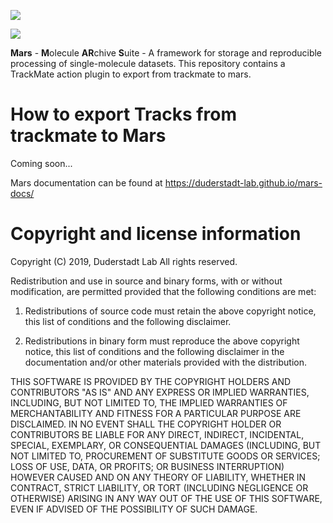 [![](https://travis-ci.com/duderstadt-lab/mars-trackmate.svg?branch=master)](https://travis-ci.com/duderstadt-lab/mars-trackmate)

<p><img src="https://raw.githubusercontent.com/duderstadt-lab/mars-docs/master/assets/MARS%20front%20page.png" width=“800"></p>

**Mars** - **M**olecule **AR**chive **S**uite - A framework for storage and reproducible processing of single-molecule datasets. This repository contains a TrackMate action plugin to export from trackmate to mars.

How to export Tracks from trackmate to Mars
===========================================
Coming soon...

Mars documentation can be found at https://duderstadt-lab.github.io/mars-docs/

Copyright and license information
===========================================
Copyright (C) 2019, Duderstadt Lab
All rights reserved.
 
Redistribution and use in source and binary forms, with or without
modification, are permitted provided that the following conditions are met:
 
1. Redistributions of source code must retain the above copyright notice,
   this list of conditions and the following disclaimer.
 
2. Redistributions in binary form must reproduce the above copyright notice,
   this list of conditions and the following disclaimer in the documentation
   and/or other materials provided with the distribution.
 
THIS SOFTWARE IS PROVIDED BY THE COPYRIGHT HOLDERS AND CONTRIBUTORS "AS IS"
AND ANY EXPRESS OR IMPLIED WARRANTIES, INCLUDING, BUT NOT LIMITED TO, THE
IMPLIED WARRANTIES OF MERCHANTABILITY AND FITNESS FOR A PARTICULAR PURPOSE
ARE DISCLAIMED. IN NO EVENT SHALL THE COPYRIGHT HOLDER OR CONTRIBUTORS BE
LIABLE FOR ANY DIRECT, INDIRECT, INCIDENTAL, SPECIAL, EXEMPLARY, OR
CONSEQUENTIAL DAMAGES (INCLUDING, BUT NOT LIMITED TO, PROCUREMENT OF
SUBSTITUTE GOODS OR SERVICES; LOSS OF USE, DATA, OR PROFITS; OR BUSINESS
INTERRUPTION) HOWEVER CAUSED AND ON ANY THEORY OF LIABILITY, WHETHER IN
CONTRACT, STRICT LIABILITY, OR TORT (INCLUDING NEGLIGENCE OR OTHERWISE)
ARISING IN ANY WAY OUT OF THE USE OF THIS SOFTWARE, EVEN IF ADVISED OF THE
POSSIBILITY OF SUCH DAMAGE.
